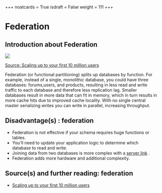 +++
noatcards = True
isdraft = False
weight = 111
+++

# Federation

## Introduction about Federation

![](https://camo.githubusercontent.com/6eb6570a8b6b4e1d52e3d7cc07e7959ea5dac75f/687474703a2f2f692e696d6775722e636f6d2f553371563333652e706e67) 

[Source: Scaling up to your first 10 million users](https://www.youtube.com/watch?v=vg5onp8TU6Q)

Federation (or functional partitioning) splits up databases by function. For example, instead of a single, monolithic database, you could have three databases: forums,users, and products, resulting in less read and write traffic to each database and therefore less replication lag. Smaller databases result in more data that can fit in memory, which in turn results in more cache hits due to improved cache locality. With no single central master serializing writes you can write in parallel, increasing throughput.

## Disadvantage(s) : federation

- Federation is not effective if your schema requires huge functions or tables.
- You'll need to update your application logic to determine which database to read and write.
- Joining data from two databases is more complex with a [server link](http://stackoverflow.com/questions/5145637/querying-data-by-joining-two-tables-in-two-database-on-different-servers) .
- Federation adds more hardware and additional complexity.

## Source(s) and further reading: federation

- [Scaling up to your first 10 million users](https://www.youtube.com/watch?v=vg5onp8TU6Q) 